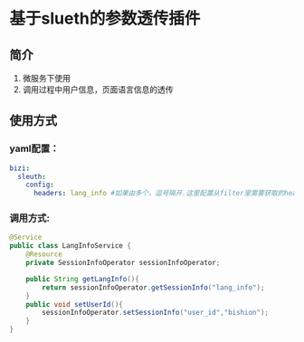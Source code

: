 # 基于slueth的参数透传插件
## 简介
1. 微服务下使用
2. 调用过程中用户信息，页面语言信息的透传
## 使用方式
### yaml配置：
```yaml
bizi:
  sleuth: 
    config:
      headers: lang_info #如果由多个，逗号隔开.这里配置从filter里需要获取的headerName
```
### 调用方式:
```java
@Service
public class LangInfoService {
    @Resource
    private SessionInfoOperator sessionInfoOperator;

    public String getLangInfo(){
        return sessionInfoOperator.getSessionInfo("lang_info");
    }
    public void setUserId(){
        sessionInfoOperator.setSessionInfo("user_id","bishion");
    }
}
```
